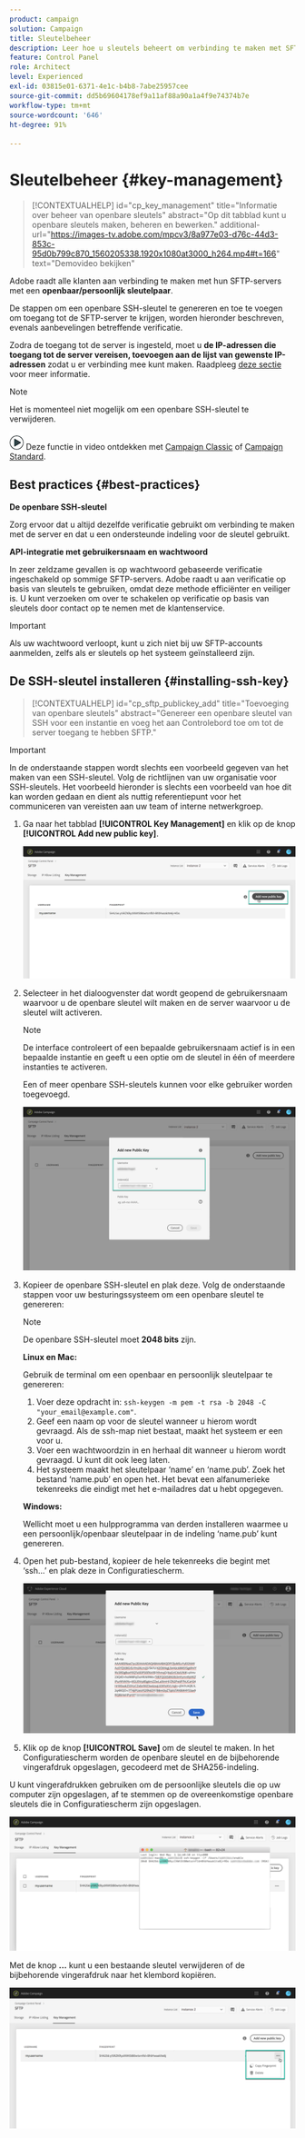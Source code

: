 ```yaml
---
product: campaign
solution: Campaign
title: Sleutelbeheer
description: Leer hoe u sleutels beheert om verbinding te maken met SFTP-servers
feature: Control Panel
role: Architect
level: Experienced
exl-id: 03815e01-6371-4e1c-b4b8-7abe25957cee
source-git-commit: dd5b69604178ef9a11af88a90a1a4f9e74374b7e
workflow-type: tm+mt
source-wordcount: '646'
ht-degree: 91%

---
```


# Sleutelbeheer {#key-management}

>[!CONTEXTUALHELP]
>id="cp_key_management"
>title="Informatie over beheer van openbare sleutels"
>abstract="Op dit tabblad kunt u openbare sleutels maken, beheren en bewerken."
>additional-url="https://images-tv.adobe.com/mpcv3/8a977e03-d76c-44d3-853c-95d0b799c870_1560205338.1920x1080at3000_h264.mp4#t=166" text="Demovideo bekijken"

Adobe raadt alle klanten aan verbinding te maken met hun SFTP-servers met een **openbaar/persoonlijk sleutelpaar**.

De stappen om een openbare SSH-sleutel te genereren en toe te voegen om toegang tot de SFTP-server te krijgen, worden hieronder beschreven, evenals aanbevelingen betreffende verificatie.

Zodra de toegang tot de server is ingesteld, moet u **de IP-adressen die toegang tot de server vereisen, toevoegen aan de lijst van gewenste IP-adressen** zodat u er verbinding mee kunt maken. Raadpleeg [deze sectie](../../instances-settings/using/ip-allow-listing-instance-access.md) voor meer informatie.

>[!NOTE]
>
>Het is momenteel niet mogelijk om een openbare SSH-sleutel te verwijderen.

![](assets/do-not-localize/how-to-video.png) Deze functie in video ontdekken met [Campaign Classic](https://experienceleague.adobe.com/docs/campaign-classic-learn/control-panel/sftp-management/generate-ssh-key.html?lang=en#sftp-management) of [Campaign Standard](https://experienceleague.adobe.com/docs/campaign-standard-learn/control-panel/sftp-management/generate-ssh-key.html?lang=en#sftp-management).

## Best practices {#best-practices}

**De openbare SSH-sleutel**

Zorg ervoor dat u altijd dezelfde verificatie gebruikt om verbinding te maken met de server en dat u een ondersteunde indeling voor de sleutel gebruikt.

**API-integratie met gebruikersnaam en wachtwoord**

In zeer zeldzame gevallen is op wachtwoord gebaseerde verificatie ingeschakeld op sommige SFTP-servers. Adobe raadt u aan verificatie op basis van sleutels te gebruiken, omdat deze methode efficiënter en veiliger is. U kunt verzoeken om over te schakelen op verificatie op basis van sleutels door contact op te nemen met de klantenservice.

>[!IMPORTANT]
>
>Als uw wachtwoord verloopt, kunt u zich niet bij uw SFTP-accounts aanmelden, zelfs als er sleutels op het systeem geïnstalleerd zijn.

## De SSH-sleutel installeren {#installing-ssh-key}

>[!CONTEXTUALHELP]
>id="cp_sftp_publickey_add"
>title="Toevoeging van openbare sleutels"
>abstract="Genereer een openbare sleutel van SSH voor een instantie en voeg het aan Controlebord toe om tot de server toegang te hebben SFTP."

>[!IMPORTANT]
>
>In de onderstaande stappen wordt slechts een voorbeeld gegeven van het maken van een SSH-sleutel. Volg de richtlijnen van uw organisatie voor SSH-sleutels. Het voorbeeld hieronder is slechts een voorbeeld van hoe dit kan worden gedaan en dient als nuttig referentiepunt voor het communiceren van vereisten aan uw team of interne netwerkgroep.

1. Ga naar het tabblad **[!UICONTROL Key Management]** en klik op de knop **[!UICONTROL Add new public key]**.

   ![](assets/key0.png)

1. Selecteer in het dialoogvenster dat wordt geopend de gebruikersnaam waarvoor u de openbare sleutel wilt maken en de server waarvoor u de sleutel wilt activeren.

   >[!NOTE]
   >
   >De interface controleert of een bepaalde gebruikersnaam actief is in een bepaalde instantie en geeft u een optie om de sleutel in één of meerdere instanties te activeren.
   >
   >Een of meer openbare SSH-sleutels kunnen voor elke gebruiker worden toegevoegd.

   ![](assets/key1.png)

1. Kopieer de openbare SSH-sleutel en plak deze. Volg de onderstaande stappen voor uw besturingssysteem om een openbare sleutel te genereren:

   >[!NOTE]
   >
   >De openbare SSH-sleutel moet **2048 bits** zijn.

   **Linux en Mac:**

   Gebruik de terminal om een openbaar en persoonlijk sleutelpaar te genereren:
   1. Voer deze opdracht in: `ssh-keygen -m pem -t rsa -b 2048 -C "your_email@example.com"`.
   1. Geef een naam op voor de sleutel wanneer u hierom wordt gevraagd. Als de ssh-map niet bestaat, maakt het systeem er een voor u.
   1. Voer een wachtwoordzin in en herhaal dit wanneer u hierom wordt gevraagd. U kunt dit ook leeg laten.
   1. Het systeem maakt het sleutelpaar ‘name’ en ‘name.pub’. Zoek het bestand ‘name.pub’ en open het. Het bevat een alfanumerieke tekenreeks die eindigt met het e-mailadres dat u hebt opgegeven.

   **Windows:**

   Wellicht moet u een hulpprogramma van derden installeren waarmee u een persoonlijk/openbaar sleutelpaar in de indeling ‘name.pub’ kunt genereren.

1. Open het pub-bestand, kopieer de hele tekenreeks die begint met ‘ssh...’ en plak deze in Configuratiescherm.

   ![](assets/publickey.png)

1. Klik op de knop **[!UICONTROL Save]** om de sleutel te maken. In het Configuratiescherm worden de openbare sleutel en de bijbehorende vingerafdruk opgeslagen, gecodeerd met de SHA256-indeling.

U kunt vingerafdrukken gebruiken om de persoonlijke sleutels die op uw computer zijn opgeslagen, af te stemmen op de overeenkomstige openbare sleutels die in Configuratiescherm zijn opgeslagen.

![](assets/fingerprint_compare.png)

Met de knop **...** kunt u een bestaande sleutel verwijderen of de bijbehorende vingerafdruk naar het klembord kopiëren.

![](assets/key_options.png)

